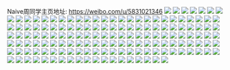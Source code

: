 Naive周同学主页地址: https://weibo.com/u/5831021346 
![](https://wx4.sinaimg.cn/mw2000/006mCn1ogy1h96ys0whg7j30u00u043v.jpg) 
![](https://wx4.sinaimg.cn/mw2000/006mCn1ogy1h96no7r2g8j30u00u0799.jpg) 
![](https://wx4.sinaimg.cn/mw2000/006mCn1ogy1h8v9q0eyngj30u00u0q60.jpg) 
![](https://wx4.sinaimg.cn/mw2000/006mCn1ogy1h8v536ayxmj30u00u0agb.jpg) 
![](https://wx4.sinaimg.cn/mw2000/006mCn1ogy1h8v5387n4sj30u00u0tes.jpg) 
![](https://wx4.sinaimg.cn/mw2000/006mCn1ogy1h8v533u39dj30u00u0q9w.jpg) 
![](https://wx4.sinaimg.cn/mw2000/006mCn1ogy1h8v53am5woj30u00u00zi.jpg) 
![](https://wx4.sinaimg.cn/mw2000/006mCn1ogy1h8rtpzavklj30u00u0grq.jpg) 
![](https://wx4.sinaimg.cn/mw2000/006mCn1ogy1h8o5iiqczlj30u00u044s.jpg) 
![](https://wx4.sinaimg.cn/mw2000/006mCn1ogy1h8nfxfua2aj30u0190alq.jpg) 
![](https://wx4.sinaimg.cn/mw2000/006mCn1ogy1h8n2o1bmryj30u00u0wio.jpg) 
![](https://wx4.sinaimg.cn/mw2000/006mCn1ogy1h8ivhth0dkj31400u0qb0.jpg) 
![](https://wx4.sinaimg.cn/mw2000/006mCn1ogy1h8ivhsx5pcj30u0191agd.jpg) 
![](https://wx4.sinaimg.cn/mw2000/006mCn1ogy1h8ivhtwtkij31400u0tg3.jpg) 
![](https://wx4.sinaimg.cn/mw2000/006mCn1ogy1h8ivhubnp2j31910u0k03.jpg) 
![](https://wx4.sinaimg.cn/mw2000/006mCn1ogy1h8ivhsdlnvj30u01407cu.jpg) 
![](https://wx4.sinaimg.cn/mw2000/006mCn1ogy1h8ivhuxfilj31910u047a.jpg) 
![](https://wx4.sinaimg.cn/mw2000/006mCn1ogy1h8blun06ipj30u00u07dp.jpg) 
![](https://wx4.sinaimg.cn/mw2000/006mCn1ogy1h89otvyxt5j30lc0sgjxf.jpg) 
![](https://wx4.sinaimg.cn/mw2000/006mCn1ogy1h89otwwnysj30u0191478.jpg) 
![](https://wx4.sinaimg.cn/mw2000/006mCn1ogy1h89otwch4kj30kj0rdwjw.jpg) 
![](https://wx4.sinaimg.cn/mw2000/006mCn1ogy1h873n2effaj311r0u07cm.jpg) 
![](https://wx4.sinaimg.cn/mw2000/006mCn1ogy1h83w158fo7j30u0140jy7.jpg) 
![](https://wx4.sinaimg.cn/mw2000/006mCn1ogy1h81n4303glj30u01hd7g3.jpg) 
![](https://wx4.sinaimg.cn/mw2000/006mCn1ogy1h7tcb3itbsj30lj1evtd2.jpg) 
![](https://wx4.sinaimg.cn/mw2000/006mCn1ogy1h7tcb8bi93j30v10u0acy.jpg) 
![](https://wx4.sinaimg.cn/mw2000/006mCn1ogy1h7sy3gq69hj30yi0orq55.jpg) 
![](https://wx4.sinaimg.cn/mw2000/006mCn1ogy1h7edlhvt9dj30u00u0430.jpg) 
![](https://wx4.sinaimg.cn/mw2000/006mCn1ogy1h7dc3764hjj30u0140dmu.jpg) 
![](https://wx4.sinaimg.cn/mw2000/006mCn1ogy1h7bl3g8mcgj30u00u0gn1.jpg) 
![](https://wx4.sinaimg.cn/mw2000/006mCn1ogy1h7bl3fbcaxj30u00u0gmx.jpg) 
![](https://wx4.sinaimg.cn/mw2000/006mCn1ogy1h73xt1dxu2j30u00u0grt.jpg) 
![](https://wx4.sinaimg.cn/mw2000/006mCn1ogy1h6vm90z7ufj30u03204qp.jpg) 
![](https://wx4.sinaimg.cn/mw2000/006mCn1ogy1h6vm91vpufj30u03cwtzx.jpg) 
![](https://wx4.sinaimg.cn/mw2000/006mCn1ogy1h6vm93818fj30u00u0q6r.jpg) 
![](https://wx4.sinaimg.cn/mw2000/006mCn1ogy1h6uhdbagm0j30u00u0jxt.jpg) 
![](https://wx4.sinaimg.cn/mw2000/006mCn1ogy1h6qb8foul9j30u30u0q6v.jpg) 
![](https://wx4.sinaimg.cn/mw2000/006mCn1ogy1h6p01npybwj30u00u0jtp.jpg) 
![](https://wx4.sinaimg.cn/mw2000/006mCn1ogy1h6p01mswfgj30u00u0mzo.jpg) 
![](https://wx4.sinaimg.cn/mw2000/006mCn1ogy1h6p0325wv5j30u00u0wmu.jpg) 
![](https://wx4.sinaimg.cn/mw2000/006mCn1ogy1h6p03ml13wj30u00u0jxq.jpg) 
![](https://wx4.sinaimg.cn/mw2000/006mCn1ogy1h6p043obh3j30u00u00vc.jpg) 
![](https://wx4.sinaimg.cn/mw2000/006mCn1ogy1h6ovi04smoj30jz0icjsc.jpg) 
![](https://wx4.sinaimg.cn/mw2000/006mCn1ogy1h6lio69894j30u00u0gr1.jpg) 
![](https://wx4.sinaimg.cn/mw2000/006mCn1ogy1h6lio6wp9cj30u00u045b.jpg) 
![](https://wx4.sinaimg.cn/mw2000/006mCn1ogy1h6lio7i1ftj30ku0rsjuz.jpg) 
![](https://wx4.sinaimg.cn/mw2000/006mCn1ogy1h6jalknsyrj30tu10wjwu.jpg) 
![](https://wx4.sinaimg.cn/mw2000/006mCn1ogy1h6jalj86lkj31910u0dif.jpg) 
![](https://wx4.sinaimg.cn/mw2000/006mCn1ogy1h6jalgdkj0j30u02ai7ot.jpg) 
![](https://wx4.sinaimg.cn/mw2000/006mCn1ogy1h6jalk92hdj31400u0grw.jpg) 
![](https://wx4.sinaimg.cn/mw2000/006mCn1ogy1h6h21qqp7mj30u00qowek.jpg) 
![](https://wx4.sinaimg.cn/mw2000/006mCn1ogy1h6aqu4t278j30u00u0tdi.jpg) 
![](https://wx4.sinaimg.cn/mw2000/006mCn1ogy1h69lwajbydj30u0140tff.jpg) 
![](https://wx4.sinaimg.cn/mw2000/006mCn1ogy1h69lw8e593j30u00u0afe.jpg) 
![](https://wx4.sinaimg.cn/mw2000/006mCn1ogy1h65jtrc6w6j30u00zotfj.jpg) 
![](https://wx4.sinaimg.cn/mw2000/006mCn1ogy1h65jtrrmbqj30u00u0gql.jpg) 
![](https://wx4.sinaimg.cn/mw2000/006mCn1ogy1h65juneh4rj30u016zn7b.jpg) 
![](https://wx4.sinaimg.cn/mw2000/006mCn1ogy1h647m1a8lzj30u00u0jy0.jpg) 
![](https://wx4.sinaimg.cn/mw2000/006mCn1ogy1h647m1qihlj30u00u0agg.jpg) 
![](https://wx4.sinaimg.cn/mw2000/006mCn1ogy1h647m2b4drj30u00u0gqp.jpg) 
![](https://wx4.sinaimg.cn/mw2000/006mCn1ogy1h61yy8zcoqj30u00u0q49.jpg) 
![](https://wx4.sinaimg.cn/mw2000/006mCn1ogy1h5zes7sl9ej30u01hc43j.jpg) 
![](https://wx4.sinaimg.cn/mw2000/006mCn1ogy1h5xuu5ay66j30u00u0q4z.jpg) 
![](https://wx4.sinaimg.cn/mw2000/006mCn1ogy1h5xuu761gbj30u01o0ag2.jpg) 
![](https://wx4.sinaimg.cn/mw2000/006mCn1ogy1h5xuu7pj8sj30u01o0dkt.jpg) 
![](https://wx4.sinaimg.cn/mw2000/006mCn1ogy1h5xuu89zakj30u0140q5f.jpg) 
![](https://wx4.sinaimg.cn/mw2000/006mCn1ogy1h5rgxeoa0xj30u0140wnu.jpg) 
![](https://wx4.sinaimg.cn/mw2000/006mCn1ogy1h5rh0dwvspj30u00u0agh.jpg) 
![](https://wx4.sinaimg.cn/mw2000/006mCn1ogy1h5lp0ozoglj30u00u07b8.jpg) 
![](https://wx4.sinaimg.cn/mw2000/006mCn1ogy1h5lp0nc8hnj30u00u0dku.jpg) 
![](https://wx4.sinaimg.cn/mw2000/006mCn1ogy1h5lp0ufu05j30u00u0dlo.jpg) 
![](https://wx4.sinaimg.cn/mw2000/006mCn1ogy1h54e79g83cj335s1rwhdv.jpg) 
![](https://wx4.sinaimg.cn/mw2000/006mCn1ogy1h54e7dx2zaj340028wu0z.jpg) 
![](https://wx4.sinaimg.cn/mw2000/006mCn1ogy1h54e7jtmg4j335s1rwnpf.jpg) 
![](https://wx4.sinaimg.cn/mw2000/006mCn1ogy1h54e89jggfj335s1s04qr.jpg) 
![](https://wx4.sinaimg.cn/mw2000/006mCn1ogy1h54e1cydd4j335s1rw1l0.jpg) 
![](https://wx4.sinaimg.cn/mw2000/006mCn1ogy1h54e3vf4rdj335s23uqv7.jpg) 
![](https://wx4.sinaimg.cn/mw2000/006mCn1ogy1h54e8g91zbj335s1rw7wj.jpg) 
![](https://wx4.sinaimg.cn/mw2000/006mCn1ogy1h54e8ioad2j335s23ukjl.jpg) 
![](https://wx4.sinaimg.cn/mw2000/006mCn1ogy1h54e9f02y0j323u35s1kz.jpg) 
![](https://wx4.sinaimg.cn/mw2000/006mCn1ogy1h54e9q7scoj323u35snpf.jpg) 
![](https://wx4.sinaimg.cn/mw2000/006mCn1ogy1h54e9zujrrj335s1rwb2b.jpg) 
![](https://wx4.sinaimg.cn/mw2000/006mCn1ogy1h54ea3izoij34002o0qv6.jpg) 
![](https://wx4.sinaimg.cn/mw2000/006mCn1ogy1h54eagguqpj335s1rwqv7.jpg) 
![](https://wx4.sinaimg.cn/mw2000/006mCn1ogy1h54eao5ismj31d021ix6p.jpg) 
![](https://wx4.sinaimg.cn/mw2000/006mCn1ogy1h4zgymrtmxj30tu0tuwm7.jpg) 
![](https://wx4.sinaimg.cn/mw2000/006mCn1ogy1h4zgykr1ixj32c02c0b29.jpg) 
![](https://wx4.sinaimg.cn/mw2000/006mCn1ogy1h4melwecrqj30i00dd3z9.jpg) 
![](https://wx4.sinaimg.cn/mw2000/006mCn1ogy1h48xofgqnej32c02c07wh.jpg) 
![](https://wx4.sinaimg.cn/mw2000/006mCn1ogy1h48xobgvu7j32c02c04qp.jpg) 
![](https://wx4.sinaimg.cn/mw2000/006mCn1ogy1h456ohsqkwj323u35s1kz.jpg) 
![](https://wx4.sinaimg.cn/mw2000/006mCn1ogy1h456vhff2dj321g34fe83.jpg) 
![](https://wx4.sinaimg.cn/mw2000/006mCn1ogy1h456rsg58qj323u35sx6r.jpg) 
![](https://wx4.sinaimg.cn/mw2000/006mCn1ogy1h43afckcooj30u00u0aex.jpg) 
![](https://wx4.sinaimg.cn/mw2000/006mCn1ogy1h43afdit3mj30u00u0tdd.jpg) 
![](https://wx4.sinaimg.cn/mw2000/006mCn1ogy1h43afglelvj30u00u0dkq.jpg) 
![](https://wx4.sinaimg.cn/mw2000/006mCn1ogy1h41r17zdzgj31400u0jzp.jpg) 
![](https://wx4.sinaimg.cn/mw2000/006mCn1ogy1h41r18zlb9j30u00u0jxr.jpg) 
![](https://wx4.sinaimg.cn/mw2000/006mCn1ogy1h41r19yxlpj316j0u0jys.jpg) 
![](https://wx4.sinaimg.cn/mw2000/006mCn1ogy1h41r16u1m2j30u0140tgq.jpg) 
![](https://wx4.sinaimg.cn/mw2000/006mCn1ogy1h3xk9cs1c8j31400u0wkg.jpg) 
![](https://wx4.sinaimg.cn/mw2000/006mCn1ogy1h3wh9rmb9fj30lz0lzabm.jpg) 
![](https://wx4.sinaimg.cn/mw2000/006mCn1ogy1h3vwv590mmj31410u0th2.jpg) 
![](https://wx4.sinaimg.cn/mw2000/006mCn1ogy1h3v96g81ypj30u00u0adv.jpg) 
![](https://wx4.sinaimg.cn/mw2000/006mCn1ogy1h3v96l35clj30u00u0797.jpg) 
![](https://wx4.sinaimg.cn/mw2000/006mCn1ogy1h3v96a4s2kj30u00u0grv.jpg) 
![](https://wx4.sinaimg.cn/mw2000/006mCn1ogy1h3v97ha1daj30u00u0n0s.jpg) 
![](https://wx4.sinaimg.cn/mw2000/006mCn1ogy1h3v97fpq7wj30u00u044x.jpg) 
![](https://wx4.sinaimg.cn/mw2000/006mCn1ogy1h3v96ir1e3j30u00u0ady.jpg) 
![](https://wx4.sinaimg.cn/mw2000/006mCn1ogy1h3kl4eunkrj30u0140gpe.jpg) 
![](https://wx4.sinaimg.cn/mw2000/006mCn1ogy1h3i9t5r57rj30u00vj0uz.jpg) 
![](https://wx4.sinaimg.cn/mw2000/006mCn1ogy1h3hb6te1tgj30u00u00zp.jpg) 
![](https://wx4.sinaimg.cn/mw2000/006mCn1ogy1h3gp2vct2qj30u00u043s.jpg) 
![](https://wx4.sinaimg.cn/mw2000/006mCn1ogy1h3gp2wltubj31910u0wnh.jpg) 
![](https://wx4.sinaimg.cn/mw2000/006mCn1ogy1h3fxb7g90lj30u01hc7aq.jpg) 
![](https://wx4.sinaimg.cn/mw2000/006mCn1ogy1h3fxgeqhuoj30u01hctdb.jpg) 
![](https://wx4.sinaimg.cn/mw2000/006mCn1ogy1h3chnqf1nnj30u0140dl7.jpg) 
![](https://wx4.sinaimg.cn/mw2000/006mCn1ogy1h3chnr1a6vj30u0140q87.jpg) 
![](https://wx4.sinaimg.cn/mw2000/006mCn1ogy1h36fvcu8pjj31ji0u0n7l.jpg) 
![](https://wx4.sinaimg.cn/mw2000/006mCn1ogy1h36fvew9u3j30u00u0gqi.jpg) 
![](https://wx4.sinaimg.cn/mw2000/006mCn1ogy1h36fvdfba5j30u00u0n3x.jpg) 
![](https://wx4.sinaimg.cn/mw2000/006mCn1ogy1h36fvhb4xaj30u00u0wkw.jpg) 
![](https://wx4.sinaimg.cn/mw2000/006mCn1ogy1h2rexgpoebj30wi0u0tc9.jpg) 
![](https://wx4.sinaimg.cn/mw2000/006mCn1ogy1h2rf0z0lnrj30nc0tydj6.jpg) 
![](https://wx4.sinaimg.cn/mw2000/006mCn1ogy1h2jr5itlbwj30r60phqba.jpg) 
![](https://wx4.sinaimg.cn/mw2000/006mCn1ogy1h2g6hwbfb9j31on1one00.jpg) 
![](https://wx4.sinaimg.cn/mw2000/006mCn1ogy1h2g6i0r8wjj324d1n84qp.jpg) 
![](https://wx4.sinaimg.cn/mw2000/006mCn1ogy1h2g6i0286kj31pk1mkkgg.jpg) 
![](https://wx4.sinaimg.cn/mw2000/006mCn1ogy1h2g6i1lbhlj32c02c0b29.jpg) 
![](https://wx4.sinaimg.cn/mw2000/006mCn1ogy1h2g6hvhi7ij32c02c07wh.jpg) 
![](https://wx4.sinaimg.cn/mw2000/006mCn1ogy1h2g6i4mpacj32c02c0npd.jpg) 
![](https://wx4.sinaimg.cn/mw2000/006mCn1ogy1h2g6i2mo5sj32c02c0qv5.jpg) 
![](https://wx4.sinaimg.cn/mw2000/006mCn1ogy1h2g6i5kscbj32c02c0npd.jpg) 
![](https://wx4.sinaimg.cn/mw2000/006mCn1ogy1h2fz7ovbl9j321c25w4qp.jpg) 
![](https://wx4.sinaimg.cn/mw2000/006mCn1ogy1h27vmui8smj30mi0o0jyc.jpg) 
![](https://wx4.sinaimg.cn/mw2000/006mCn1ogy1h1ui0ey3unj32o03k0u0z.jpg) 
![](https://wx4.sinaimg.cn/mw2000/006mCn1ogy1h1ui0ltl8rj32dc35snpf.jpg) 
![](https://wx4.sinaimg.cn/mw2000/006mCn1ogy1h10e3qys1gj30u013ygtd.jpg) 
![](https://wx4.sinaimg.cn/mw2000/006mCn1ogy1h0iwhgmzo4j30u00u0dkw.jpg) 
![](https://wx4.sinaimg.cn/mw2000/006mCn1ogy1h0iwhfgttij30u00u0n24.jpg) 
![](https://wx4.sinaimg.cn/mw2000/006mCn1ogy1h0iwhh2xtaj30u00u0q8m.jpg) 
![](https://wx4.sinaimg.cn/mw2000/006mCn1ogy1h0iwhf0baij30u00u0te6.jpg) 
![](https://wx4.sinaimg.cn/mw2000/006mCn1ogy1h0iwhirvm4j30u00u0jv4.jpg) 
![](https://wx4.sinaimg.cn/mw2000/006mCn1ogy1h0iwhidcajj30u00u0n2e.jpg) 
![](https://wx4.sinaimg.cn/mw2000/006mCn1ogy1gznp14o7e6j32c02c0e82.jpg) 
![](https://wx4.sinaimg.cn/mw2000/006mCn1ogy1gznp1g7v9bj32c02c01ky.jpg) 
![](https://wx4.sinaimg.cn/mw2000/006mCn1ogy1gznp1lg5tij32c02c04qr.jpg) 
![](https://wx4.sinaimg.cn/mw2000/006mCn1ogy1gznp11wad1j32c02c0u0x.jpg) 
![](https://wx4.sinaimg.cn/mw2000/006mCn1ogy1gzdi3at4z1j335s23ux6q.jpg) 
![](https://wx4.sinaimg.cn/mw2000/006mCn1ogy1gzdi3h8s9yj335s23uqv6.jpg) 
![](https://wx4.sinaimg.cn/mw2000/006mCn1ogy1gzdi3l3ttcj34002o0b2b.jpg) 
